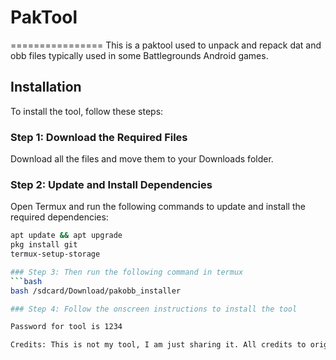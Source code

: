 # PakTool
================
This is a paktool used to unpack and repack dat and obb files typically used in some Battlegrounds Android games.

## Installation

To install the tool, follow these steps:
### Step 1: Download the Required Files
Download all the files and move them to your Downloads folder.

### Step 2: Update and Install Dependencies
Open Termux and run the following commands to update and install the required dependencies:
```bash
apt update && apt upgrade
pkg install git
termux-setup-storage

### Step 3: Then run the following command in termux
```bash
bash /sdcard/Download/pakobb_installer

### Step 4: Follow the onscreen instructions to install the tool

Password for tool is 1234

Credits: This is not my tool, I am just sharing it. All credits to original author.

